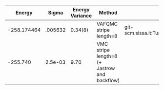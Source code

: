 |       Energy          |  Sigma          | Energy Variance  |  Method                                                          | Data repository                |
| ----------------------| ----------------| -----------------|------------------------------------------------------------------|------------------------------- 
|   -258.174464   |   .005632   |    0.34(8)   | VAFQMC stripe length=8 | git-scm.sissa.it:TurboLattice/HST_AAD/example/16x16/U8/stripel8doping1su8pp/b2.6n/pbc |
|  -255.740  |  2.5e-03  |   9.70  |   VMC stripe length=8  (+ Jastrow and backflow) | |
